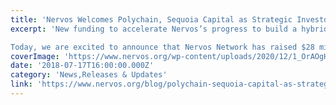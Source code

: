 ```yaml
---
title: 'Nervos Welcomes Polychain, Sequoia Capital as Strategic Investors'
excerpt: 'New funding to accelerate Nervos’s progress to build a hybrid blockchain network for the enterprise.

Today, we are excited to announce that Nervos Network has raised $28 million in strategic investme'
coverImage: 'https://www.nervos.org/wp-content/uploads/2020/12/1_OrAOgHcTWaSKOJIL0cvgSA.png'
date: '2018-07-17T16:00:00.000Z'
category: 'News,Releases & Updates'
link: 'https://www.nervos.org/blog/polychain-sequoia-capital-as-strategic-investors'
---
```


